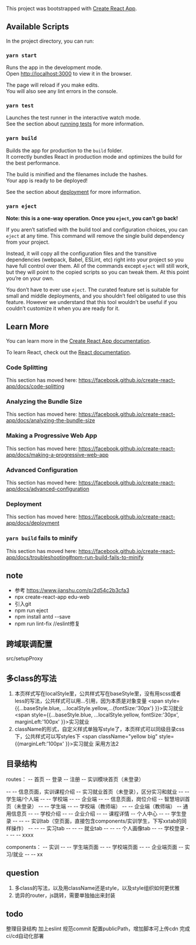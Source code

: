 This project was bootstrapped with [Create React App](https://github.com/facebook/create-react-app).

## Available Scripts

In the project directory, you can run:

### `yarn start`

Runs the app in the development mode.<br />
Open [http://localhost:3000](http://localhost:3000) to view it in the browser.

The page will reload if you make edits.<br />
You will also see any lint errors in the console.

### `yarn test`

Launches the test runner in the interactive watch mode.<br />
See the section about [running tests](https://facebook.github.io/create-react-app/docs/running-tests) for more information.

### `yarn build`

Builds the app for production to the `build` folder.<br />
It correctly bundles React in production mode and optimizes the build for the best performance.

The build is minified and the filenames include the hashes.<br />
Your app is ready to be deployed!

See the section about [deployment](https://facebook.github.io/create-react-app/docs/deployment) for more information.

### `yarn eject`

**Note: this is a one-way operation. Once you `eject`, you can’t go back!**

If you aren’t satisfied with the build tool and configuration choices, you can `eject` at any time. This command will remove the single build dependency from your project.

Instead, it will copy all the configuration files and the transitive dependencies (webpack, Babel, ESLint, etc) right into your project so you have full control over them. All of the commands except `eject` will still work, but they will point to the copied scripts so you can tweak them. At this point you’re on your own.

You don’t have to ever use `eject`. The curated feature set is suitable for small and middle deployments, and you shouldn’t feel obligated to use this feature. However we understand that this tool wouldn’t be useful if you couldn’t customize it when you are ready for it.

## Learn More

You can learn more in the [Create React App documentation](https://facebook.github.io/create-react-app/docs/getting-started).

To learn React, check out the [React documentation](https://reactjs.org/).

### Code Splitting

This section has moved here: https://facebook.github.io/create-react-app/docs/code-splitting

### Analyzing the Bundle Size

This section has moved here: https://facebook.github.io/create-react-app/docs/analyzing-the-bundle-size

### Making a Progressive Web App

This section has moved here: https://facebook.github.io/create-react-app/docs/making-a-progressive-web-app

### Advanced Configuration

This section has moved here: https://facebook.github.io/create-react-app/docs/advanced-configuration

### Deployment

This section has moved here: https://facebook.github.io/create-react-app/docs/deployment

### `yarn build` fails to minify

This section has moved here: https://facebook.github.io/create-react-app/docs/troubleshooting#npm-run-build-fails-to-minify

## note
- 参考 https://www.jianshu.com/p/2d54c2b3cfa3
- npx create-react-app edu-web
- 引入git
- npm run eject
- npm install antd --save
- npm run lint-fix  //eslint修复

## 跨域联调配置
src/setupProxy

## 多class的写法
1. 本页样式写在localStyle里，公共样式写在baseStyle里，没有用scss或者less的写法，公共样式可以用...引用，因为本质是对象变量
<span style={{...baseStyle.blue, ...localStyle.yellow,...{fontSize:'30px'} }}>实习就业</span>
<span style={{...baseStyle.blue, ...localStyle.yellow, fontSize:'30px', marginLeft:'100px' }}>实习就业</span>
2. className的形式，自定义样式单独写style了，本页样式可以同级目录css下，公共样式可以写styles下
<span className="yellow big" style={{marginLeft:'100px' }}>实习就业</span>
采用方法2


## 目录结构
routes：
-- 首页
-- 登录
-- 注册
-- 实训模块首页（未登录）

-- -- 信息页面，实训课程介绍
-- 实习就业首页（未登录），区分实习和就业
-- -- 学生端/个人端
-- -- 学校端
-- -- 企业端
-- -- 信息页面，岗位介绍
-- 智慧培训首页（未登录）
-- -- 学生端
-- -- 学校端（教师端）
-- -- 企业端（教师端）
-- 通用信息页
-- -- 学校介绍
-- -- 企业介绍
-- -- 课程详情
-- 个人中心
-- -- 学生登录
-- -- -- 实训tab（空页面，直接包含components/实训学生，下写xxtab的同样操作）
-- -- -- 实习tab
-- -- -- 就业tab
-- -- -- 个人画像tab
-- -- 学校登录
-- -- -- xxxx

components：
-- 实训
-- -- 学生端页面
-- -- 学校端页面
-- -- 企业端页面
-- 实习/就业
-- -- xx

## question
1. 多class的写法，以及用className还是style，以及style组织如何更优雅
2. 诡异的router，js跳转，需要单独抽出来封装

## todo
整理目录结构
加上eslint
规范commit
配置publicPath，增加脚本可上传cdn
完成ci/cd自动化部署
